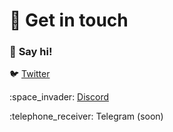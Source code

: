 # 📲 Get in touch

### :wave: **Say hi!**

:bird: [Twitter](https://twitter.com/xAllianceDAO)

:space\_invader: [Discord](https://discord.xalliance.io)

:telephone\_receiver: Telegram (soon)
